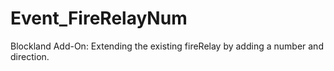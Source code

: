 # Event_FireRelayNum
Blockland Add-On: Extending the existing fireRelay by adding a number and direction.
